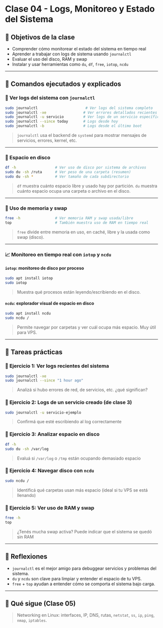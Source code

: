 # Clase 04 - Logs, Monitoreo y Estado del Sistema

## 🎯 Objetivos de la clase

* Comprender cómo monitorear el estado del sistema en tiempo real
* Aprender a trabajar con logs de sistema usando `journalctl`
* Evaluar el uso del disco, RAM y swap
* Instalar y usar herramientas como `du`, `df`, `free`, `iotop`, `ncdu`

---

## 🧰 Comandos ejecutados y explicados

### 📒 Ver logs del sistema con `journalctl`

```bash
sudo journalctl                      # Ver logs del sistema completo
sudo journalctl -xe                 # Ver errores detallados recientes
sudo journalctl -u servicio         # Ver logs de un servicio específico
sudo journalctl --since today       # Logs desde hoy
sudo journalctl -b                  # Logs desde el último boot
```

> `journalctl` usa el backend de `systemd` para mostrar mensajes de servicios, errores, kernel, etc.

---

### 💽 Espacio en disco

```bash
df -h                  # Ver uso de disco por sistema de archivos
sudo du -sh /ruta      # Ver peso de una carpeta (resumen)
sudo du -sh *          # Ver tamaño de cada subdirectorio
```

> `df` muestra cuánto espacio libre y usado hay por partición.
> `du` muestra cuánto espacio ocupa una carpeta o archivo en el disco.

---

### 🧠 Uso de memoria y swap

```bash
free -h                # Ver memoria RAM y swap usada/libre
top                    # También muestra uso de RAM en tiempo real
```

> `free` divide entre memoria en uso, en caché, libre y la usada como swap (disco).

---

### 📈 Monitoreo en tiempo real con `iotop` y `ncdu`

#### `iotop`: monitoreo de disco por proceso

```bash
sudo apt install iotop
sudo iotop
```

> Muestra qué procesos están leyendo/escribiendo en el disco.

#### `ncdu`: explorador visual de espacio en disco

```bash
sudo apt install ncdu
sudo ncdu /
```

> Permite navegar por carpetas y ver cuál ocupa más espacio. Muy útil para VPS.

---

## 🧪 Tareas prácticas

### 🧩 Ejercicio 1: Ver logs recientes del sistema

```bash
sudo journalctl -xe
sudo journalctl --since "1 hour ago"
```

> Analizá si hubo errores de red, de servicios, etc. ¿qué significan?

### 🧩 Ejercicio 2: Logs de un servicio creado (de clase 3)

```bash
sudo journalctl -u servicio-ejemplo
```

> Confirmá que esté escribiendo al log correctamente

### 🧩 Ejercicio 3: Analizar espacio en disco

```bash
df -h
sudo du -sh /var/log
```

> Evaluá si `/var/log` o `/tmp` están ocupando demasiado espacio

### 🧩 Ejercicio 4: Navegar disco con `ncdu`

```bash
sudo ncdu /
```

> Identificá qué carpetas usan más espacio (ideal si tu VPS se está llenando)

### 🧩 Ejercicio 5: Ver uso de RAM y swap

```bash
free -h
top
```

> ¿Tenés mucha swap activa? Puede indicar que el sistema se quedó sin RAM

---

## 🧠 Reflexiones

* `journalctl` es el mejor amigo para debuggear servicios y problemas del sistema.
* `du` y `ncdu` son clave para limpiar y entender el espacio de tu VPS.
* `free` + `top` ayudan a entender cómo se comporta el sistema bajo carga.

---

## 🧭 Qué sigue (Clase 05)

> Networking en Linux: interfaces, IP, DNS, rutas, `netstat`, `ss`, `ip`, `ping`, `nmap`, `iptables`.
